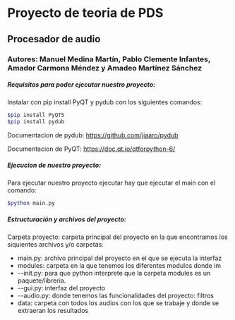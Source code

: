 # Proyecto de teoria de PDS 
## Procesador de audio
### Autores:  Manuel Medina Martín, Pablo Clemente Infantes, Amador Carmona Méndez y Amadeo Martínez Sánchez
##### Requisitos para poder ejecutar nuestro proyecto:
Instalar con pip install PyQT y pydub con los siguientes comandos:
~~~bash
$pip install PyQT5
$pip install pydub
~~~
Documentacion de pydub: https://github.com/jiaaro/pydub 

Documentacion de PyQT: https://doc.qt.io/qtforpython-6/
##### Ejecucion de nuestro proyecto:
Para ejecutar nuestro proyecto ejecutar hay que ejecutar el main con el comando:
~~~bash
$python main.py
~~~
##### Estructuración y archivos del proyecto:
Carpeta proyecto: carpeta principal del proyecto en la que encontramos los siquientes archivos y/o carpetas:
- main.py: archivo principal del proyecto en el que se ejecuta la interfaz 
- modules: carpeta en la que tenemos los diferentes modulos donde im
- --init.py: para que python interprete que la carpeta modules es un paquete/libreria.
- --gui.py: interfaz del proyecto
- --audio.py: donde tenemos las funcionalidades del proyecto: filtros
- data: carpeta con todos los audios con los que se trabaje y donde se extraeran los resultados


